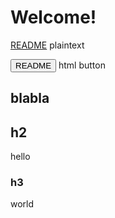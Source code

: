 # Welcome!

[README](README.md) plaintext  

<button type="button" onclick="load_content('README.md')">README</button> html button  

blabla
---

## h2
hello

### h3
world
